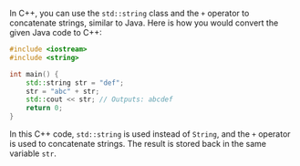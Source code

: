 In C++, you can use the `std::string` class and the `+` operator to concatenate strings, similar to Java. Here is how you would convert the given Java code to C++:

```cpp
#include <iostream>
#include <string>

int main() {
    std::string str = "def";
    str = "abc" + str;
    std::cout << str; // Outputs: abcdef
    return 0;
}
```

In this C++ code, `std::string` is used instead of `String`, and the `+` operator is used to concatenate strings. The result is stored back in the same variable `str`.
